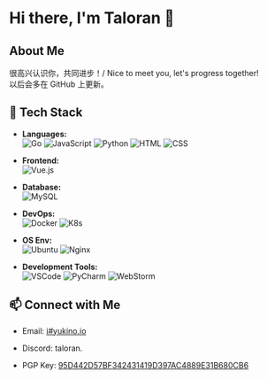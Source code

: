 # Hi there, I'm Taloran 👋

## About Me

很高兴认识你，共同进步！/ Nice to meet you, let's progress together!  
以后会多在 GitHub 上更新。

## 🚀 Tech Stack

- **Languages:**  
  ![Go](https://img.shields.io/badge/Go-%2300ADD8.svg?style=for-the-badge&logo=go&logoColor=white)
  ![JavaScript](https://img.shields.io/badge/JavaScript-%23F7DF1E.svg?style=for-the-badge&logo=javascript&logoColor=black)
  ![Python](https://img.shields.io/badge/Python-%233776AB.svg?style=for-the-badge&logo=python&logoColor=white)
  ![HTML](https://img.shields.io/badge/HTML-%23E34F26.svg?style=for-the-badge&logo=html5&logoColor=white)
  ![CSS](https://img.shields.io/badge/CSS-%231572B6.svg?style=for-the-badge&logo=css3)

- **Frontend:**  
  ![Vue.js](https://img.shields.io/badge/Vue.js-%234FC08D.svg?style=for-the-badge&logo=vue.js&logoColor=white)

- **Database:**  
  ![MySQL](https://img.shields.io/badge/MySQL-%234479A1.svg?style=for-the-badge&logo=mysql&logoColor=white)

- **DevOps:**  
  ![Docker](https://img.shields.io/badge/Docker-%232496ED.svg?style=for-the-badge&logo=docker&logoColor=white)
  ![K8s](https://img.shields.io/badge/Kubernetes-%23326CE5.svg?style=for-the-badge&logo=kubernetes&logoColor=white)

- **OS Env:**  
  ![Ubuntu](https://img.shields.io/badge/Ubuntu-%23E95420.svg?style=for-the-badge&logo=ubuntu&logoColor=white)
  ![Nginx](https://img.shields.io/badge/Nginx-%23009639.svg?style=for-the-badge&logo=nginx&logoColor=white)

- **Development Tools:**  
  ![VSCode](https://img.shields.io/badge/VSCode-%23007ACC.svg?style=for-the-badge&logo=vscode&logoColor=white)
  ![PyCharm](https://img.shields.io/badge/PyCharm-%23000000.svg?style=for-the-badge&logo=pycharm)
  ![WebStorm](https://img.shields.io/badge/WebStorm-%23000000.svg?style=for-the-badge&logo=webstorm)


## 📫 Connect with Me

- Email: [i#yukino.io](mailto:i@yukino.io)
- Discord: taloran.

- PGP Key: [95D442D57BF342431419D397AC4889E31B680CB6](https://keys.openpgp.org/search?q=95D442D57BF342431419D397AC4889E31B680CB6)
